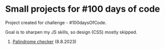 # Small projects for #100 days of code

<p>Project created for challenge - #100daysOfCode.</p>
<p>Goal is to sharpen my JS skills, so design (CSS) mostly skipped.</p>

1. <a href="https://serverwind.github.io/jsProjects/01-Palindrome_checker">Palindrome checker</a> (8.8.2023)
